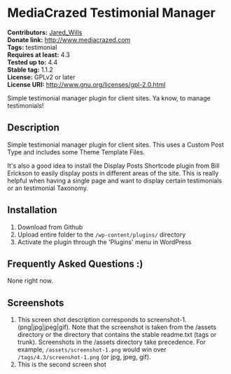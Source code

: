 # MediaCrazed Testimonial Manager #

**Contributors:** [Jared_Wills](http://www.mediacrazed.com)  
**Donate link:** http://www.mediacrazed.com  
**Tags:** testimonial  
**Requires at least:** 4.3  
**Tested up to:** 4.4  
**Stable tag:** 1.1.2  
**License:** GPLv2 or later  
**License URI:** http://www.gnu.org/licenses/gpl-2.0.html  

Simple testimonial manager plugin for client sites. Ya know, to manage testimonials!

## Description ##

Simple testimonial manager plugin for client sites. This uses a Custom Post Type and includes some Theme Template Files. 

It's also a good idea to install the Display Posts Shortcode plugin from Bill Erickson to easily display posts in different areas of the site. This is really helpful when having a single page and want to display certain testimonials or an testimonial Taxonomy.

## Installation ##

1. Download from Github 
1. Upload entire folder to the `/wp-content/plugins/` directory
1. Activate the plugin through the 'Plugins' menu in WordPress

## Frequently Asked Questions :) ##

None right now.

## Screenshots ##

1. This screen shot description corresponds to screenshot-1.(png|jpg|jpeg|gif). Note that the screenshot is taken from
the /assets directory or the directory that contains the stable readme.txt (tags or trunk). Screenshots in the /assets
directory take precedence. For example, `/assets/screenshot-1.png` would win over `/tags/4.3/screenshot-1.png`
(or jpg, jpeg, gif).
2. This is the second screen shot
